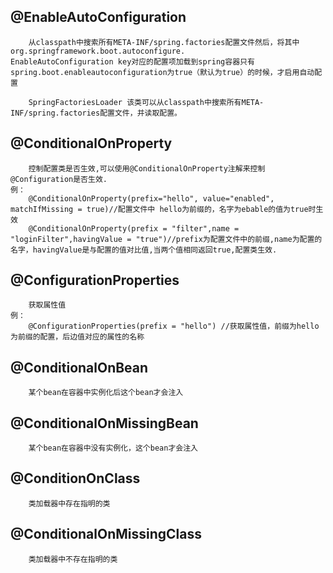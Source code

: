 ## @EnableAutoConfiguration
```text
    从classpath中搜索所有META-INF/spring.factories配置文件然后，将其中org.springframework.boot.autoconfigure.
EnableAutoConfiguration key对应的配置项加载到spring容器只有spring.boot.enableautoconfiguration为true（默认为true）的时候，才启用自动配置

    SpringFactoriesLoader 该类可以从classpath中搜索所有META-INF/spring.factories配置文件，并读取配置。
```
## @ConditionalOnProperty
```text
    控制配置类是否生效,可以使用@ConditionalOnProperty注解来控制@Configuration是否生效.
例：
    @ConditionalOnProperty(prefix="hello", value="enabled", matchIfMissing = true)//配置文件中 hello为前缀的，名字为ebable的值为true时生效
    @ConditionalOnProperty(prefix = "filter",name = "loginFilter",havingValue = "true")//prefix为配置文件中的前缀,name为配置的名字，havingValue是与配置的值对比值,当两个值相同返回true,配置类生效.
```
## @ConfigurationProperties
```text
    获取属性值
例：  
    @ConfigurationProperties(prefix = "hello") //获取属性值，前缀为hello为前缀的配置，后边值对应的属性的名称
```
## @ConditionalOnBean
```text
    某个bean在容器中实例化后这个bean才会注入
```
## @ConditionalOnMissingBean
```text
    某个bean在容器中没有实例化，这个bean才会注入
```
## @ConditionOnClass
```text
    类加载器中存在指明的类
```
## @ConditionalOnMissingClass 
```text
    类加载器中不存在指明的类
```